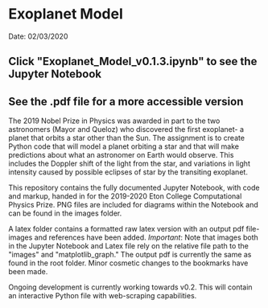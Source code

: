 # Exoplanet Model
Date: 02/03/2020

## Click "Exoplanet_Model_v0.1.3.ipynb" to see the Jupyter Notebook
## See the .pdf file for a more accessible version

The 2019 Nobel Prize in Physics was awarded in part to the two astronomers (Mayor and Queloz) who discovered the first exoplanet- a planet that orbits a star other than the Sun. The assignment is to create Python code that will model a planet orbiting a star and that will make predictions about what an astronomer on Earth would observe. This includes the Doppler shift of the light from the star, and variations in light intensity caused by possible eclipses of star by the transiting exoplanet.

This repository contains the fully documented Jupyter Notebook, with code and markup, handed in for the 2019-2020 Eton College Computational Physics Prize. PNG files are included for diagrams within the Notebook and can be found in the images folder.

A latex folder contains a formatted raw latex version with an output pdf file- images and references have been added. 
<em>Important</em>: Note that images both in the Jupyter Notebook and Latex file rely on the relative file path to the "images" and "matplotlib_graph." 
The output pdf is currently the same as found in the root folder. Minor cosmetic changes to the bookmarks have been made. 

Ongoing development is currently working towards v0.2. This will contain an interactive Python file with web-scraping capabilities. 
